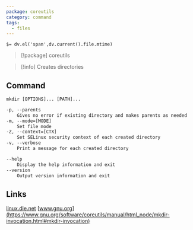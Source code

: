 ```yaml
---
package: coreutils
category: command
tags:
  - files
---
```


`$= dv.el('span',dv.current().file.mtime)`
> [!package] coreutils

> [!info] Creates directories

## Command
```txt
mkdir [OPTIONS]... [PATH]...

-p, --parents
	Gives no error if existing directory and makes parents as needed
-m, --mode=[MODE]
	Set file mode
-Z, --context=[CTX]
	Set SELinux security context of each created directory
-v, --verbose
	Print a message for each created directory

--help
	Display the help information and exit 
--version
	Output version information and exit
```

## Links
[linux.die.net](https://linux.die.net/man/1/mkdir)
[www.gnu.org](https://www.gnu.org/software/coreutils/manual/html_node/mkdir-invocation.html#mkdir-invocation)

